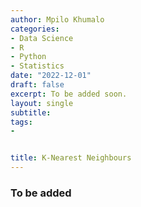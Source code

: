 ```yaml
---
author: Mpilo Khumalo
categories:
- Data Science
- R
- Python
- Statistics
date: "2022-12-01"
draft: false
excerpt: To be added soon.
layout: single
subtitle: 
tags:
- 


title: K-Nearest Neighbours
---
```


### To be added




